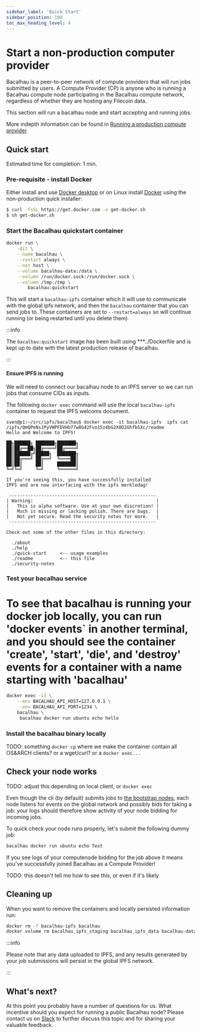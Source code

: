 ```yaml
---
sidebar_label: 'Quick Start'
sidebar_position: 100
toc_max_heading_level: 4
---
```


# Start a non-production computer provider

Bacalhau is a peer-to-peer network of compute providers that will run jobs submitted by users. A Compute Provider (CP) is anyone who is running a Bacalhau compute node participating in the Bacalhau compute network, regardless of whether they are hosting any Filecoin data.

This section will run a bacalhau node and start accepting and running jobs.

More indepth information can be found in [Running a production compute provider](start-compute-provider.md)


## Quick start

Estimated time for completion: 1 min.

### Pre-requisite - install Docker

Either install and use [Docker desktop](https://www.docker.com/products/docker-desktop/) 
or on Linux install [Docker](https://get.docker.com/) using the non-production quick installer:

```bash
$ curl -fsSL https://get.docker.com -o get-docker.sh
$ sh get-docker.sh
```

### Start the Bacalhau quickstart container

```bash
docker run \
    -dit \
    --name bacalhau \
    --restart always \
    --net host \
    --volume bacalhau-data:/data \
    --volume /run/docker.sock:/run/docker.sock \
    --volume /tmp:/tmp \
        bacalhau:quickstart
```

This will start a `bacalhau-ipfs` container which it will use to communicate with the global ipfs network, and then the `bacalhau` container that you can send jobs to.
These containers are set to `--restart=always` so will continue running (or being restarted until you delete them)

:::info

The `bacalhau:quickstart` image has been built using ***../Dockerfile and is kept up to date with the latest production release of bacalhau.

:::

#### Ensure IPFS is running

We will need to connect our bacalhau node to an IPFS server so we can run jobs that consume CIDs as inputs.

The following `docker exec` command will use the local `bacalhau-ipfs` container to request the IPFS welcoms document.


```
sven@p1:~/src/ipfs/bacalhau$ docker exec -it bacalhau-ipfs  ipfs cat /ipfs/QmQPeNsJPyVWPFDVHb77w8G42Fvo15z4bG2X8D2GhfbSXc/readme
Hello and Welcome to IPFS!

██╗██████╗ ███████╗███████╗
██║██╔══██╗██╔════╝██╔════╝
██║██████╔╝█████╗  ███████╗
██║██╔═══╝ ██╔══╝  ╚════██║
██║██║     ██║     ███████║
╚═╝╚═╝     ╚═╝     ╚══════╝

If you're seeing this, you have successfully installed
IPFS and are now interfacing with the ipfs merkledag!

 -------------------------------------------------------
| Warning:                                              |
|   This is alpha software. Use at your own discretion! |
|   Much is missing or lacking polish. There are bugs.  |
|   Not yet secure. Read the security notes for more.   |
 -------------------------------------------------------

Check out some of the other files in this directory:

  ./about
  ./help
  ./quick-start     <-- usage examples
  ./readme          <-- this file
  ./security-notes
```

### Test your bacalhau service

# To see that bacalhau is running your docker job locally, you can run 'docker events` in another terminal, and you should see the container 'create', 'start', 'die', and 'destroy' events for a container with a name starting with 'bacalhau'

```bash
docker exec -it \
    --env BACALHAU_API_HOST=127.0.0.1 \
    --env BACALHAU_API_PORT=1234 \
    bacalhau \
     bacalhau docker run ubuntu echo hello
```


### Install the bacalhau binary locally

TODO: something `docker cp` where we make the container contain all OS&ARCH clients? or a wget/curl? or a `docker exec... ` 


## Check your node works

TODO: adjust this depending on local client, or `docker exec`

Even though the cli (by default) submits jobs to [the bootstrap nodes](/about-bacalhau/architecture.md#job-submission), each node listens for events on the global network and possibly bids for taking a job: your logs should therefore show activity of your node bidding for incoming jobs.

To quick check your node runs properly, let's submit the following dummy job:

```bash
bacalhau docker run ubuntu echo Test
```

If you see logs of your computenode bidding for the job above it means you've successfully joined Bacalhau as a Compute Provider!

TODO: this doesn't tell me how to see this, or even if it's likely

## Cleaning up

When you want to remove the containers and locally persisted information run:

```bash
docker rm -f bacalhau-ipfs bacalhau
docker volume rm bacalhau_ipfs_staging bacalhau_ipfs_data bacalhau-data
```

:::info

Please note that any data uploaded to IPFS, and any results generated by your job submissions will persist in the global IPFS network.

:::

## What's next?

At this point you probably have a number of questions for us. What incentive should you expect for running a public Bacalhau node?
Please contact us on [Slack](https://filecoinproject.slack.com/archives/C02RLM3JHUY) to further discuss this topic and for sharing your valuable feedback.
